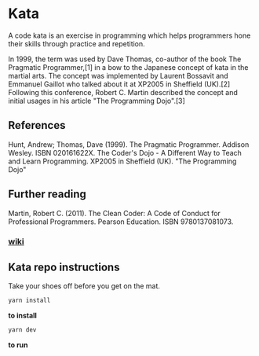 # Kata

A code kata is an exercise in programming which helps programmers hone their skills through practice and repetition.

In 1999, the term was used by Dave Thomas, co-author of the book The Pragmatic Programmer,[1] in a bow to the Japanese concept of kata in the martial arts. The concept was implemented by Laurent Bossavit and Emmanuel Gaillot who talked about it at XP2005 in Sheffield (UK).[2] Following this conference, Robert C. Martin described the concept and initial usages in his article "The Programming Dojo".[3]

## References

Hunt, Andrew; Thomas, Dave (1999). The Pragmatic Programmer. Addison Wesley. ISBN 020161622X.
The Coder's Dojo - A Different Way to Teach and Learn Programming. XP2005 in Sheffield (UK).
"The Programming Dojo"

## Further reading

Martin, Robert C. (2011). The Clean Coder: A Code of Conduct for Professional Programmers. Pearson Education. ISBN 9780137081073.

### [wiki](<https://en.wikipedia.org/wiki/Kata_(programming)>)

## Kata repo instructions

Take your shoes off before you get on the mat.

```javascript
yarn install
```

**to install**

```javascript
yarn dev
```

**to run**
